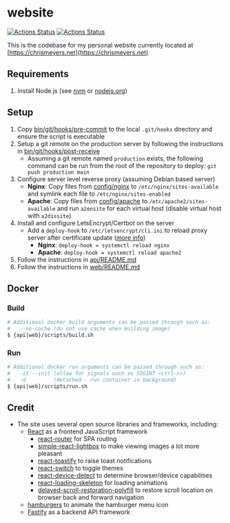 # website
[![Actions Status](https://github.com/chrismeyers/website/workflows/API/badge.svg)](https://github.com/chrismeyers/website/actions?query=workflow%3AAPI) [![Actions Status](https://github.com/chrismeyers/website/workflows/Web/badge.svg)](https://github.com/chrismeyers/website/actions?query=workflow%3AWeb)

This is the codebase for my personal website currently located at [https://chrismeyers.net](https://chrismeyers.net)

## Requirements
1. Install Node.js (see [nvm](https://github.com/nvm-sh/nvm) or [nodejs.org](https://nodejs.org/en/download))

## Setup
1. Copy [bin/git/hooks/pre-commit](bin/git/hooks/pre-commit) to the local `.git/hooks` directory and ensure the script is executable
1. Setup a git remote on the production server by following the instructions in [bin/git/hooks/post-receive](bin/git/hooks/post-receive)
    - Assuming a git remote named `production` exists, the following command can be run from the root of the repository to deploy: `git push production main`
1. Configure server level reverse proxy (assuming Debian based server)
    - **Nginx**: Copy files from [config/nginx](config/nginx) to `/etc/nginx/sites-available` and symlink each file to `/etc/nginx/sites-enabled`
    - **Apache**: Copy files from [config/apache](config/apache) to `/etc/apache2/sites-available` and run `a2ensite` for each virtual host (disable virtual host with `a2dissite`)
1. Install and configure LetsEncrypt/Certbot on the server
    + Add a `deploy-hook` to `/etc/letsencrypt/cli.ini` to reload proxy server after certificate update ([more info](https://blog.arnonerba.com/2019/01/lets-encrypt-how-to-automatically-restart-nginx-with-certbot))
        - **Nginx**: `deploy-hook = systemctl reload nginx`
        - **Apache**: `deploy-hook = systemctl reload apache2`
1. Follow the instructions in [api/README.md](api/README.md)
1. Follow the instructions in [web/README.md](web/README.md)

## Docker
### Build
```sh
# Additional docker build arguments can be passed through such as:
#   --no-cache (do not use cache when building image)
$ {api|web}/scripts/build.sh
```

### Run
```sh
# Additional docker run arguments can be passed through such as:
#   -it --init (allow for signals such as SIGINT <ctrl-c>)
#   -d         (detached - run container in background)
$ {api|web}/scripts/run.sh
```

## Credit
+ The site uses several open source libraries and frameworks, including:
  + [React](https://reactjs.org) as a frontend JavaScript framework
    - [react-router](https://reactrouter.com) for SPA routing
    - [simple-react-lightbox](https://simple-react-lightbox.dev) to make viewing images a lot more pleasant
    - [react-toastify](https://fkhadra.github.io/react-toastify/introduction) to raise toast notifications
    - [react-switch](https://github.com/markusenglund/react-switch) to toggle themes
    - [react-device-detect](https://github.com/duskload/react-device-detect) to determine browser/device capabilities
    - [react-loading-skeleton](https://github.com/dvtng/react-loading-skeleton) for loading animations
    - [delayed-scroll-restoration-polyfill](https://github.com/janpaul123/delayed-scroll-restoration-polyfill) to restore scroll location on browser back and forward navigation
  - [hamburgers](https://jonsuh.com/hamburgers/) to animate the hamburger menu icon
  - [Fastify](https://www.fastify.io/) as a backend API framework
